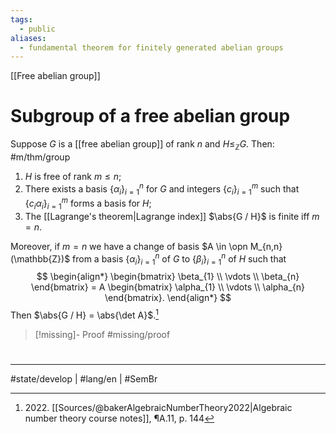```yaml
---
tags:
  - public
aliases:
  - fundamental theorem for finitely generated abelian groups
---
```

[[Free abelian group]]
# Subgroup of a free abelian group

Suppose $G$ is a [[free abelian group]] of rank $n$ and $H \leq_{\mathbb{Z}} G$.
Then: #m/thm/group 

1. $H$ is free of rank $m \leq n$;
2. There exists a basis $\{ \alpha_{i} \}_{i=1}^n$ for $G$ and integers $\{ c_{i} \}_{i=1}^m$ such that $\{ c_{i} \alpha_{i} \}_{i=1}^m$ forms a basis for $H$;
3. The [[Lagrange's theorem|Lagrange index]] $\abs{G / H}$ is finite iff $m = n$.

Moreover, if $m=n$ we have a change of basis $A \in \opn M_{n,n}(\mathbb{Z})$ from a basis $\{ \alpha_{i} \}_{i=1}^n$ of $G$ to $\{ \beta_{i} \}_{i=1}^n$ of $H$ such that
$$
\begin{align*}
\begin{bmatrix}
\beta_{1} \\
\vdots \\
\beta_{n}
\end{bmatrix} = A \begin{bmatrix}
\alpha_{1} \\
\vdots \\
\alpha_{n}
\end{bmatrix}.
\end{align*}
$$
Then $\abs{G / H} = \abs{\det A}$.[^2022]

> [!missing]- Proof
> #missing/proof

  [^2022]: 2022\. [[Sources/@bakerAlgebraicNumberTheory2022|Algebraic number theory course notes]], ¶A.11, p. 144

#
---
#state/develop | #lang/en | #SemBr
